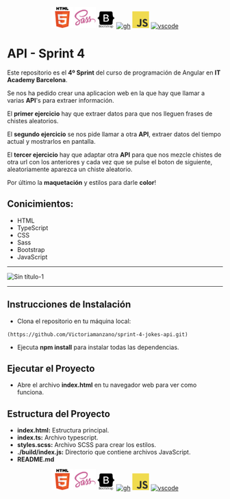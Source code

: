 <p align="center"><a href="#" target="_blank" rel="noreferrer"><img src="https://raw.githubusercontent.com/devicons/devicon/master/icons/html5/html5-original-wordmark.svg" alt="html5" width="50" height="50"/></a>
<a href="#" target="_blank" rel="noreferrer"><img src="https://raw.githubusercontent.com/devicons/devicon/master/icons/sass/sass-original.svg" alt="sass" width="50" height="50"/></a>
<a href="#" target="_blank" rel="noreferrer"><img src="https://raw.githubusercontent.com/devicons/devicon/master/icons/bootstrap/bootstrap-plain-wordmark.svg" alt="bootstrap" width="40" height="40"/></a>
<a href="#" target="_blank" rel="noreferrer"><img src="https://www.vectorlogo.zone/logos/typescriptlang/typescriptlang-icon.svg" alt="gh" width="40" height="40"/></a>
<a href="#" target="_blank" rel="noreferrer"><img src="https://raw.githubusercontent.com/devicons/devicon/master/icons/javascript/javascript-original.svg" alt="javascript" width="40" height="40"/></a>
<a href="#" target="_blank" rel="noreferrer"><img src="https://www.vectorlogo.zone/logos/visualstudio_code/visualstudio_code-icon.svg" alt="vscode" width="40" height="40"/></a>

#  API - Sprint 4 

Este repositorio es el <strong>4º Sprint</strong> del curso de programación de Angular en **IT Academy Barcelona**.

Se nos ha pedido crear una aplicacion web en la que hay que llamar a varias <strong>API</strong>'s para extraer información. 

El <strong>primer ejercicio</strong> hay que extraer datos para que nos lleguen frases de chistes aleatorios.

El <strong>segundo ejercicio</strong> se nos pide llamar a otra <strong>API</strong>, extraer datos del tiempo actual y mostrarlos en pantalla.

El <strong>tercer ejercicio</strong>  hay que adaptar otra <strong>API</strong> para que nos mezcle chistes de otra url con los anteriores y cada vez que se pulse el boton de siguiente, aleatoriamente aparezca un chiste aleatorio.

Por último la <strong>maquetación</strong> y estilos para darle <strong>color</strong>!

 ## Conicimientos: 
-  HTML
-  TypeScript
-  CSS
-  Sass
-  Bootstrap
-  JavaScript
<hr>

![Sin título-1](https://github.com/Victoriamanzano/sprint-4-jokes-api/assets/141257786/620a3463-f390-470f-846d-4ebd27f41d85)

<hr>

## Instrucciones de Instalación

- Clona el repositorio en tu máquina local:
```
(https://github.com/Victoriamanzano/sprint-4-jokes-api.git)
````
- Ejecuta **npm install** para instalar todas las dependencias.
    
## Ejecutar el Proyecto
- Abre el archivo <strong>index.html</strong> en tu navegador web para ver como funciona.

  
## Estructura del Proyecto
- **index.html:** Estructura principal.
- **index.ts:** Archivo typescript.
- **styles.scss:** Archivo SCSS para crear los estilos.
- **./build/index.js:** Directorio que contiene archivos JavaScript.
- **README.md**

<p align="center"><a href="#" target="_blank" rel="noreferrer"><img src="https://raw.githubusercontent.com/devicons/devicon/master/icons/html5/html5-original-wordmark.svg" alt="html5" width="50" height="50"/></a>
<a href="#" target="_blank" rel="noreferrer"><img src="https://raw.githubusercontent.com/devicons/devicon/master/icons/sass/sass-original.svg" alt="sass" width="50" height="50"/></a>
<a href="#" target="_blank" rel="noreferrer"><img src="https://raw.githubusercontent.com/devicons/devicon/master/icons/bootstrap/bootstrap-plain-wordmark.svg" alt="bootstrap" width="40" height="40"/></a>
<a href="#" target="_blank" rel="noreferrer"><img src="https://www.vectorlogo.zone/logos/typescriptlang/typescriptlang-icon.svg" alt="gh" width="40" height="40"/></a>
<a href="#" target="_blank" rel="noreferrer"><img src="https://raw.githubusercontent.com/devicons/devicon/master/icons/javascript/javascript-original.svg" alt="javascript" width="40" height="40"/></a>
<a href="#" target="_blank" rel="noreferrer"><img src="https://www.vectorlogo.zone/logos/visualstudio_code/visualstudio_code-icon.svg" alt="vscode" width="40" height="40"/></a>
